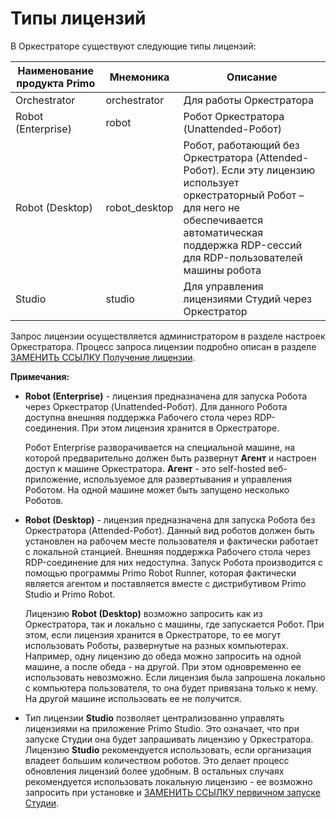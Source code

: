 # Типы лицензий

В Оркестраторе существуют следующие типы лицензий:

| Наименование продукта Primo | Мнемоника    | Описание              |
| --------------------------- | ------------ | ----------------------- |
| Orchestrator                | orchestrator | Для работы Оркестратора |
| Robot (Enterprise)          | robot        | Робот Оркестратора (Unattended-Робот)           |
| Robot (Desktop)             | robot_desktop | Робот, работающий без Оркестратора (Attended-Робот). Если эту лицензию использует оркестраторный Робот – для него не обеспечивается автоматическая поддержка RDP-сессий для RDP-пользователей машины робота |
| Studio                      | studio | Для управления лицензиями Студий через Оркестратор |   

Запрос лицензии осуществляется администратором в разделе настроек Оркестратора. 
Процесс запроса лицензии подробно описан в разделе [ЗАМЕНИТЬ ССЫЛКУ Получение лицензии](https://docs.primo-rpa.ru/primo-rpa/orchestrator/settings/licensing/new-license).

**Примечания:**

* **Robot (Enterprise)** - лицензия предназначена для запуска Робота через Оркестратор (Unattended-Робот). Для данного Робота доступна внешняя поддержка Рабочего стола через RDP-соединения. При этом лицензия хранится в Оркестраторе.
   
   Робот Enterprise разворачивается на специальной машине, на которой предварительно должен быть развернут **Агент** и настроен доступ к машине Оркестратора. **Агент** - это self-hosted веб-приложение, используемое для развертывания и управления Роботом. На одной машине может быть запущено несколько Роботов.

* **Robot (Desktop)** - лицензия предназначена для запуска Робота без Оркестратора (Attended-Робот). Данный вид роботов должен быть установлен на рабочем месте пользователя и фактически работает с локальной станцией. Внешняя поддержка Рабочего стола через RDP-соединение для них недоступна. Запуск Робота производится с помощью программы Primo Robot Runner, которая фактически является агентом и поставляется вместе с дистрибутивом Primo Studio и Primo Robot.

   Лицензию **Robot (Desktop)** возможно запросить как из Оркестратора, так и локально с машины, где запускается Робот. При этом, если лицензия хранится в Оркестраторе, то ее могут использовать Роботы, развернутые на разных компьютерах. Например, одну лицензию до обеда можно запросить на одной машине, а после обеда - на другой. При этом одновременно ее использовать невозможно. Если лицензия была запрошена локально с компьютера пользователя, то она будет привязана только к нему. На другой машине использовать ее не получится.

* Тип лицензии **Studio** позволяет централизованно управлять лицензиями на приложение Primo Studio. Это означает, что при запуске Студии она будет запрашивать лицензию у Оркестратора. Лицензию **Studio** рекомендуется использовать, если организация владеет большим количеством роботов. Это делает процесс обновления лицензий более удобным. В остальных случаях рекомендуется использовать локальную лицензию - ее возможно запросить при установке и [ЗАМЕНИТЬ ССЫЛКУ первичном запуске Студии](https://docs.primo-rpa.ru/primo-rpa/primo-studio/installation/licenses). 